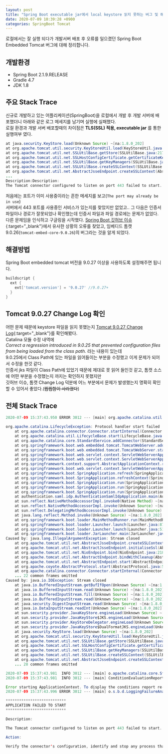 ```yaml
---
layout: post
title: "Spring Boot executable jar에서 local keystore 읽지 못하는 버그 및 해결"
date: 2020-07-09 10:39:28 +0900
categories: SpringBoot Tomcat
---
```


로컬에서는 잘 실행 되다가 개발서버 배포 후 오류를 일으켰던 Spring Boot Embedded Tomcat 버그에 대해 정리합니다.

## 개발환경

- Spring Boot 2.1.9.RELEASE
- Gradle 4.7
- JDK 1.8

## 주요 Stack Trace

신규로 개발하고 있는 어플리케이션(SpringBoot)을 로컬에서 개발 후 개발 서버에 배포했더니 아래와 같은 로그 메세지를 남기며 실행에 실패했다.  
로컬 환경과 개발 서버 배포할때의 차이점은 __TLS(SSL) 적용, executable jar__ 를 통한 실행여부 였다.

```java
at java.security.KeyStore.load(Unknown Source) ~[na:1.8.0_202]
at org.apache.tomcat.util.security.KeyStoreUtil.load(KeyStoreUtil.java:69) ~[tomcat-embed-core-9.0.26.jar!/:9.0.26]
at org.apache.tomcat.util.net.SSLUtilBase.getStore(SSLUtilBase.java:217) ~[tomcat-embed-core-9.0.26.jar!/:9.0.26]
at org.apache.tomcat.util.net.SSLHostConfigCertificate.getCertificateKeystore(SSLHostConfigCertificate.java:206) ~[tomcat-embed-core-9.0.26.jar!/:9.0.26]
at org.apache.tomcat.util.net.SSLUtilBase.getKeyManagers(SSLUtilBase.java:283) ~[tomcat-embed-core-9.0.26.jar!/:9.0.26]
at org.apache.tomcat.util.net.SSLUtilBase.createSSLContext(SSLUtilBase.java:247) ~[tomcat-embed-core-9.0.26.jar!/:9.0.26]
at org.apache.tomcat.util.net.AbstractJsseEndpoint.createSSLContext(AbstractJsseEndpoint.java:97) ~[tomcat-embed-core-9.0.26.jar!/:9.0.26]
...
Description:Description:
The Tomcat connector configured to listen on port 443 failed to start. The port may already be in use or the connector may be misconfigured.
```

처음에는 포트가 이미 사용중이라는 흔한 메세지를 보고(`The port may already be in use`)  
서버에서 443 포트를 사용중인 서비스가 있는지를 찾았지만 없었고..
그 다음은 인증서 파일이나 경로가 잘못되었나 확인했는데 인증서 파일과 파일 경로에는 문제가 없었다.  
다른 문제임을 인식하고 구글링을 시작했다.
[Spring Boot 깃허브 이슈](https://github.com/spring-projects/spring-boot/issues/18505){:target="_blank"}에서 유사한 상황의 오류를 찾았고, 임베디드 톰캣 9.0.26(`tomcat-embed-core-9.0.26`)의 버그라는 것을 알게 되었다.

## 해결방법

Spring Boot embedded tomcat 버전을 9.0.27 이상을 사용하도록 설정해주면 됩니다.

```gradle
buildscript {
  ext {
    ext['tomcat.version'] = '9.0.27' //9.0.27+
  }
}
```

## Tomcat 9.0.27 Change Log 확인

어떤 문제 때문에 keystore 파일을 읽지 못했는지 [Tomcat 9.0.27 Change Log](http://tomcat.apache.org/tomcat-9.0-doc/changelog.html#Tomcat_9.0.27_(markt)){:target="_blank"}를 확인해봤다.  
Catalina 모듈 수정 내역에  
_Correct a regression introduced in 9.0.25 that prevented configuration files from being loaded from the class path._ 라는 내용이 있는데  
9.0.25에서 Class Path에 있는 파일을 읽어들이는 부분을 수정했고 이게 문제가 되어서 수정을 한것 같다.  
인증서 jks 파일이 Class Path에 있었기 때문에 제대로 못 읽어 들인것 같고, 톰캣 소스에 어떤 부분을 수정했는지 까지는 확인하지 못했지만  
깃허브 이슈, 톰캣 Change Log 덕분에 어느 부분에서 문제가 발생했는지 명확히 확인 할 수 있어서 좋았다.(~~찝찝함이 사라졌다~~)

## 전체 Stack Trace

```java
2020-07-09 15:37:43.950 ERROR 3012 --- [main] org.apache.catalina.util.LifecycleBase   : Failed to start component [Connector[HTTP/1.1-443]]

org.apache.catalina.LifecycleException: Protocol handler start failed
	at org.apache.catalina.connector.Connector.startInternal(Connector.java:1008) ~[tomcat-embed-core-9.0.26.jar!/:9.0.26]
	at org.apache.catalina.util.LifecycleBase.start(LifecycleBase.java:183) ~[tomcat-embed-core-9.0.26.jar!/:9.0.26]
	at org.apache.catalina.core.StandardService.addConnector(StandardService.java:227) [tomcat-embed-core-9.0.26.jar!/:9.0.26]
	at org.springframework.boot.web.embedded.tomcat.TomcatWebServer.addPreviouslyRemovedConnectors(TomcatWebServer.java:263) [spring-boot-2.1.9.RELEASE.jar!/:2.1.9.RELEASE]
	at org.springframework.boot.web.embedded.tomcat.TomcatWebServer.start(TomcatWebServer.java:195) [spring-boot-2.1.9.RELEASE.jar!/:2.1.9.RELEASE]
	at org.springframework.boot.web.servlet.context.ServletWebServerApplicationContext.startWebServer(ServletWebServerApplicationContext.java:297) [spring-boot-2.1.9.RELEASE.jar!/:2.1.9.RELEASE]
	at org.springframework.boot.web.servlet.context.ServletWebServerApplicationContext.finishRefresh(ServletWebServerApplicationContext.java:163) [spring-boot-2.1.9.RELEASE.jar!/:2.1.9.RELEASE]
	at org.springframework.context.support.AbstractApplicationContext.refresh(AbstractApplicationContext.java:552) [spring-context-5.1.10.RELEASE.jar!/:5.1.10.RELEASE]
	at org.springframework.boot.web.servlet.context.ServletWebServerApplicationContext.refresh(ServletWebServerApplicationContext.java:141) [spring-boot-2.1.9.RELEASE.jar!/:2.1.9.RELEASE]
	at org.springframework.boot.SpringApplication.refresh(SpringApplication.java:744) [spring-boot-2.1.9.RELEASE.jar!/:2.1.9.RELEASE]
	at org.springframework.boot.SpringApplication.refreshContext(SpringApplication.java:391) [spring-boot-2.1.9.RELEASE.jar!/:2.1.9.RELEASE]
	at org.springframework.boot.SpringApplication.run(SpringApplication.java:312) [spring-boot-2.1.9.RELEASE.jar!/:2.1.9.RELEASE]
	at org.springframework.boot.SpringApplication.run(SpringApplication.java:1215) [spring-boot-2.1.9.RELEASE.jar!/:2.1.9.RELEASE]
	at org.springframework.boot.SpringApplication.run(SpringApplication.java:1204) [spring-boot-2.1.9.RELEASE.jar!/:2.1.9.RELEASE]
	at authentication.saml.idp.AuthenticationSamlIdpApplication.main(AuthenticationSamlIdpApplication.java:10) [classes!/:na]
	at sun.reflect.NativeMethodAccessorImpl.invoke0(Native Method) ~[na:1.8.0_202]
	at sun.reflect.NativeMethodAccessorImpl.invoke(Unknown Source) ~[na:1.8.0_202]
	at sun.reflect.DelegatingMethodAccessorImpl.invoke(Unknown Source) ~[na:1.8.0_202]
	at java.lang.reflect.Method.invoke(Unknown Source) ~[na:1.8.0_202]
	at org.springframework.boot.loader.MainMethodRunner.run(MainMethodRunner.java:48) [authentication-saml-idp-1.0.0.jar:na]
	at org.springframework.boot.loader.Launcher.launch(Launcher.java:87) [authentication-saml-idp-1.0.0.jar:na]
	at org.springframework.boot.loader.Launcher.launch(Launcher.java:51) [authentication-saml-idp-1.0.0.jar:na]
	at org.springframework.boot.loader.JarLauncher.main(JarLauncher.java:52) [authentication-saml-idp-1.0.0.jar:na]
Caused by: java.lang.IllegalArgumentException: Stream closed
	at org.apache.tomcat.util.net.AbstractJsseEndpoint.createSSLContext(AbstractJsseEndpoint.java:99) ~[tomcat-embed-core-9.0.26.jar!/:9.0.26]
	at org.apache.tomcat.util.net.AbstractJsseEndpoint.initialiseSsl(AbstractJsseEndpoint.java:71) ~[tomcat-embed-core-9.0.26.jar!/:9.0.26]
	at org.apache.tomcat.util.net.NioEndpoint.bind(NioEndpoint.java:218) ~[tomcat-embed-core-9.0.26.jar!/:9.0.26]
	at org.apache.tomcat.util.net.AbstractEndpoint.bindWithCleanup(AbstractEndpoint.java:1124) ~[tomcat-embed-core-9.0.26.jar!/:9.0.26]
	at org.apache.tomcat.util.net.AbstractEndpoint.start(AbstractEndpoint.java:1210) ~[tomcat-embed-core-9.0.26.jar!/:9.0.26]
	at org.apache.coyote.AbstractProtocol.start(AbstractProtocol.java:585) ~[tomcat-embed-core-9.0.26.jar!/:9.0.26]
	at org.apache.catalina.connector.Connector.startInternal(Connector.java:1005) ~[tomcat-embed-core-9.0.26.jar!/:9.0.26]
	... 22 common frames omitted
Caused by: java.io.IOException: Stream closed
	at java.io.BufferedInputStream.getBufIfOpen(Unknown Source) ~[na:1.8.0_202]
	at java.io.BufferedInputStream.read(Unknown Source) ~[na:1.8.0_202]
	at java.io.BufferedInputStream.fill(Unknown Source) ~[na:1.8.0_202]
	at java.io.BufferedInputStream.read(Unknown Source) ~[na:1.8.0_202]
	at java.security.DigestInputStream.read(Unknown Source) ~[na:1.8.0_202]
	at java.io.DataInputStream.readInt(Unknown Source) ~[na:1.8.0_202]
	at sun.security.provider.JavaKeyStore.engineLoad(Unknown Source) ~[na:1.8.0_202]
	at sun.security.provider.JavaKeyStore$JKS.engineLoad(Unknown Source) ~[na:1.8.0_202]
	at sun.security.provider.KeyStoreDelegator.engineLoad(Unknown Source) ~[na:1.8.0_202]
	at sun.security.provider.JavaKeyStore$DualFormatJKS.engineLoad(Unknown Source) ~[na:1.8.0_202]
	at java.security.KeyStore.load(Unknown Source) ~[na:1.8.0_202]
	at org.apache.tomcat.util.security.KeyStoreUtil.load(KeyStoreUtil.java:69) ~[tomcat-embed-core-9.0.26.jar!/:9.0.26]
	at org.apache.tomcat.util.net.SSLUtilBase.getStore(SSLUtilBase.java:217) ~[tomcat-embed-core-9.0.26.jar!/:9.0.26]
	at org.apache.tomcat.util.net.SSLHostConfigCertificate.getCertificateKeystore(SSLHostConfigCertificate.java:206) ~[tomcat-embed-core-9.0.26.jar!/:9.0.26]
	at org.apache.tomcat.util.net.SSLUtilBase.getKeyManagers(SSLUtilBase.java:283) ~[tomcat-embed-core-9.0.26.jar!/:9.0.26]
	at org.apache.tomcat.util.net.SSLUtilBase.createSSLContext(SSLUtilBase.java:247) ~[tomcat-embed-core-9.0.26.jar!/:9.0.26]
	at org.apache.tomcat.util.net.AbstractJsseEndpoint.createSSLContext(AbstractJsseEndpoint.java:97) ~[tomcat-embed-core-9.0.26.jar!/:9.0.26]
	... 28 common frames omitted

2020-07-09 15:37:43.981  INFO 3012 --- [main] o.apache.catalina.core.StandardService   : Stopping service [Tomcat]
2020-07-09 15:37:43.981  INFO 3012 --- [main] ConditionEvaluationReportLoggingListener : 

Error starting ApplicationContext. To display the conditions report re-run your application with 'debug' enabled.
2020-07-09 15:37:43.996 ERROR 3012 --- [main] o.s.b.d.LoggingFailureAnalysisReporter   : 

***************************
APPLICATION FAILED TO START
***************************

Description:

The Tomcat connector configured to listen on port 443 failed to start. The port may already be in use or the connector may be misconfigured.

Action:

Verify the connector's configuration, identify and stop any process that's listening on port 443, or configure this application to listen on another port.
```
